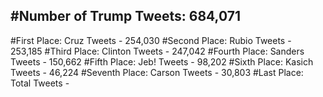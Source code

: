 #Number of Trump Tweets: 684,071
---
#First Place: Cruz Tweets - 254,030
#Second Place: Rubio Tweets - 253,185
#Third Place: Clinton Tweets - 247,042
#Fourth Place: Sanders Tweets - 150,662
#Fifth Place: Jeb! Tweets - 98,202
#Sixth Place: Kasich Tweets - 46,224
#Seventh Place: Carson Tweets - 30,803
#Last Place: Total Tweets -  
